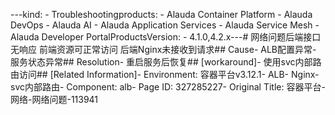 ---kind:   - Troubleshootingproducts:    - Alauda Container Platform   - Alauda DevOps   - Alauda AI   - Alauda Application Services   - Alauda Service Mesh   - Alauda Developer PortalProductsVersion:   - 4.1.0,4.2.x---<!-- A type of document that involves encountering a fault, diag...it, performing root cause analysis, and providing solutions. --># 网络问题后端接口无响应 前端资源可正常访问 后端Nginx未接收到请求## Cause- ALB配置异常- 服务状态异常## Resolution- 重启服务后恢复## [workaround]- 使用svc内部路由访问## [Related Information]- Environment: 容器平台v3.12.1- ALB- Nginx- svc内部路由- Component: alb- Page ID: 327285227- Original Title: 容器平台-网络-网络问题-113941